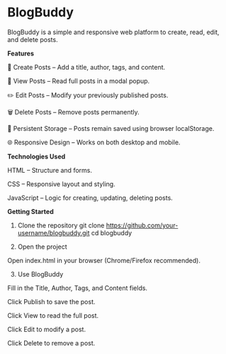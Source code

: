 # BlogBuddy
BlogBuddy is a simple and responsive web platform to create, read, edit, and delete posts.

**Features**

📝 Create Posts – Add a title, author, tags, and content.

👀 View Posts – Read full posts in a modal popup.

✏️ Edit Posts – Modify your previously published posts.

🗑️ Delete Posts – Remove posts permanently.

💾 Persistent Storage – Posts remain saved using browser localStorage.

🌐 Responsive Design – Works on both desktop and mobile.

**Technologies Used**

HTML – Structure and forms.

CSS – Responsive layout and styling.

JavaScript – Logic for creating, updating, deleting posts.

**Getting Started**
1. Clone the repository
git clone https://github.com/your-username/blogbuddy.git
cd blogbuddy

2. Open the project

Open index.html in your browser (Chrome/Firefox recommended).

3. Use BlogBuddy


Fill in the Title, Author, Tags, and Content fields.

Click Publish to save the post.

Click View to read the full post.

Click Edit to modify a post.

Click Delete to remove a post.
